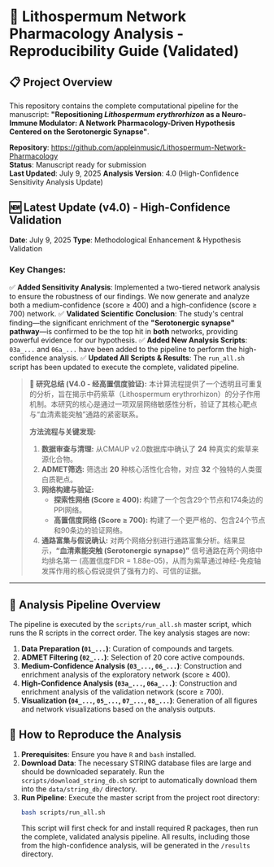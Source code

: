 # 🌿 Lithospermum Network Pharmacology Analysis - Reproducibility Guide (Validated)

## 📋 Project Overview

This repository contains the complete computational pipeline for the manuscript: **"Repositioning *Lithospermum erythrorhizon* as a Neuro-Immune Modulator: A Network Pharmacology-Driven Hypothesis Centered on the Serotonergic Synapse"**.

**Repository**: https://github.com/appleinmusic/Lithospermum-Network-Pharmacology  
**Status**: Manuscript ready for submission  
**Last Updated**: July 9, 2025
**Analysis Version**: 4.0 (High-Confidence Sensitivity Analysis Update)

## 🆕 **Latest Update (v4.0) - High-Confidence Validation**
**Date**: July 9, 2025
**Type**: Methodological Enhancement & Hypothesis Validation

### **Key Changes:**
✅ **Added Sensitivity Analysis**: Implemented a two-tiered network analysis to ensure the robustness of our findings. We now generate and analyze both a medium-confidence (score ≥ 400) and a high-confidence (score ≥ 700) network.
✅ **Validated Scientific Conclusion**: The study's central finding—the significant enrichment of the **"Serotonergic synapse" pathway**—is confirmed to be the top hit in **both** networks, providing powerful evidence for our hypothesis.
✅ **Added New Analysis Scripts**: `03a_...` and `06a_...` have been added to the pipeline to perform the high-confidence analysis.
✅ **Updated All Scripts & Results**: The `run_all.sh` script has been updated to execute the complete, validated pipeline.

> **🎯 研究总结 (V4.0 - 经高置信度验证):**
> 本计算流程提供了一个透明且可重复的分析，旨在揭示中药紫草（Lithospermum erythrorhizon）的分子作用机制。本研究的核心是通过一项双层网络敏感性分析，验证了其核心靶点与“血清素能突触”通路的紧密联系。
>
> **方法流程与关键发现:**
> 1.  **数据审查与清理:** 从CMAUP v2.0数据库中确认了 **24** 种真实的紫草来源化合物。
> 2.  **ADMET筛选:** 筛选出 **20** 种核心活性化合物，对应 **32** 个独特的人类蛋白质靶点。
> 3.  **网络构建与验证:** 
>     - **探索性网络 (Score ≥ 400):** 构建了一个包含29个节点和174条边的PPI网络。
>     - **高置信度网络 (Score ≥ 700):** 构建了一个更严格的、包含24个节点和90条边的验证网络。
> 4.  **通路富集与假说确认:** 对两个网络分别进行通路富集分析。结果显示，**“血清素能突触 (Serotonergic synapse)”** 信号通路在两个网络中均排名第一 (高置信度FDR = 1.88e-05)，从而为紫草通过神经-免疫轴发挥作用的核心假说提供了强有力的、可信的证据。

---

## 🔬 Analysis Pipeline Overview

The pipeline is executed by the `scripts/run_all.sh` master script, which runs the R scripts in the correct order. The key analysis stages are now:

1.  **Data Preparation (`01_...`)**: Curation of compounds and targets.
2.  **ADMET Filtering (`02_...`)**: Selection of 20 core active compounds.
3.  **Medium-Confidence Analysis (`03_...`, `06_...`)**: Construction and enrichment analysis of the exploratory network (score ≥ 400).
4.  **High-Confidence Analysis (`03a_...`, `06a_...`)**: Construction and enrichment analysis of the validation network (score ≥ 700).
5.  **Visualization (`04_...`, `05_...`, `07_...`, `08_...`)**: Generation of all figures and network visualizations based on the analysis outputs.

## 🚀 How to Reproduce the Analysis

1.  **Prerequisites**: Ensure you have `R` and `bash` installed.
2.  **Download Data**: The necessary STRING database files are large and should be downloaded separately. Run the `scripts/download_string_db.sh` script to automatically download them into the `data/string_db/` directory.
3.  **Run Pipeline**: Execute the master script from the project root directory:
    ```bash
    bash scripts/run_all.sh
    ```
    This script will first check for and install required R packages, then run the complete, validated analysis pipeline. All results, including those from the high-confidence analysis, will be generated in the `/results` directory.
